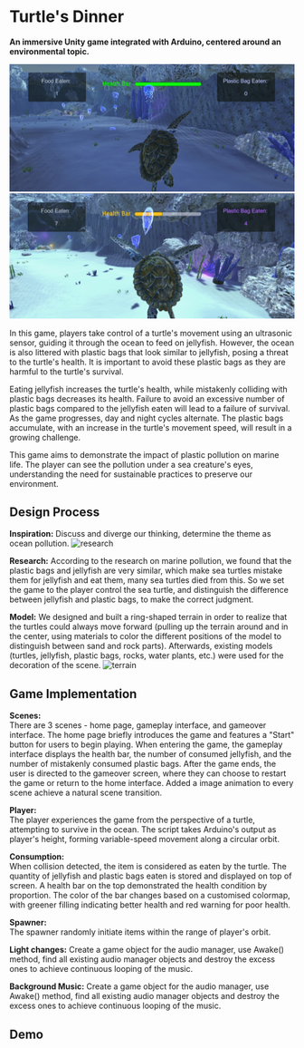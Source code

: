# Turtle's Dinner
**An immersive Unity game integrated with Arduino, centered around an environmental topic.**

![Image text](https://github.com/RebeccaSY/Turtle-Dinner/blob/main/images/gameview_night.png)  
![Image text](https://github.com/RebeccaSY/Turtle-Dinner/blob/main/images/gameview_day.png)  

In this game, players take control of a turtle's movement using an ultrasonic sensor, guiding it through the ocean to feed on jellyfish. However, the ocean is also littered with plastic bags that look similar to jellyfish, posing a threat to the turtle's health. It is important to avoid these plastic bags as they are harmful to the turtle's survival.

Eating jellyfish increases the turtle's health, while mistakenly colliding with plastic bags decreases its health. Failure to avoid an excessive number of plastic bags compared to the jellyfish eaten will lead to a failure of survival. As the game progresses, day and night cycles alternate. The plastic bags accumulate, with an increase in the turtle's movement speed, will result in a growing challenge.

This game aims to demonstrate the impact of plastic pollution on marine life. The player can see the pollution under a sea creature's eyes, understanding the need for sustainable practices to preserve our environment.

## Design Process

**Inspiration:** 
Discuss and diverge our thinking, determine the theme as ocean pollution.
![research](https://github.com/Qingyi-Www/Turtle-Dinner/assets/115076218/fd45a7c4-2894-4412-88e2-ae1fe06f1496)

**Research:** 
According to the research on marine pollution, we found that the plastic bags and jellyfish are very similar, which make sea turtles mistake them for jellyfish and eat them, many sea turtles died from this. So we set the game to the player control the sea turtle, and distinguish the difference between jellyfish and plastic bags, to make the correct judgment.


**Model:** 
We designed and built a ring-shaped terrain in order to realize that the turtles could always move forward (pulling up the terrain around and in the center, using materials to color the different positions of the model to distinguish between sand and rock parts). Afterwards, existing models (turtles, jellyfish, plastic bags, rocks, water plants, etc.) were used for the decoration of the scene.
![terrain](https://github.com/Qingyi-Www/Turtle-Dinner/assets/115076218/bc8d2c96-bcab-4ddc-a1cb-375fc459c8fa)

## Game Implementation

**Scenes:**  
There are 3 scenes - home page, gameplay interface, and gameover interface. The home page briefly introduces the game and features a "Start" button for users to begin playing. When entering the game, the gameplay interface displays the health bar, the number of consumed jellyfish, and the number of mistakenly consumed plastic bags. After the game ends, the user is directed to the gameover screen, where they can choose to restart the game or return to the home interface. Added a image animation to every scene achieve a natural scene transition.

**Player:**  
The player experiences the game from the perspective of a turtle, attempting to survive in the ocean. The script takes Arduino's output as player's height, forming variable-speed movement along a circular orbit.

**Consumption:**  
When collision detected, the item is considered as eaten by the turtle. The quantity of jellyfish and plastic bags eaten is stored and displayed on top of screen. A health bar on the top demonstrated the health condition by proportion. The color of the bar changes based on a customised colormap, with greener filling indicating better health and red warning for poor health.

**Spawner:**  
The spawner randomly initiate items within the range of player's orbit. 

**Light changes:** 
Create a game object for the audio manager, use Awake() method, find all existing audio manager objects and destroy the excess ones to achieve continuous looping of the music.

**Background Music:** 
Create a game object for the audio manager, use Awake() method, find all existing audio manager objects and destroy the excess ones to achieve continuous looping of the music.

## Demo

